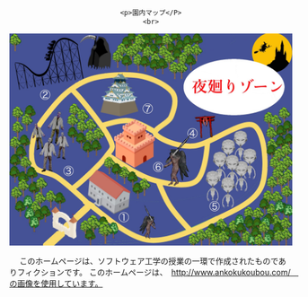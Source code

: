 <html>
  
  <link rel="stylesheet" type="text/css" href="floor.css">
  
  <body>
  
  <center>
  
    <p>園内マップ</P>
    <br>
  
  
   <div class="textcenter">
    <img src="S__53706754.jpg" alt="マップ" />
   </div>
 
 
  </center>
  
  
  <div id="footer"> 
  
　 このホームページは、ソフトウェア工学の授業の一環で作成されたものでありフィクションです。
   このホームページは、　http://www.ankokukoubou.com/　の画像を使用しています。
  
  </div>
   
  </body>
  
</html>
